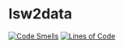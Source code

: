 # Isw2data

[![Code Smells](https://sonarcloud.io/api/project_badges/measure?project=EugenioDiGaetano_isw2data&metric=code_smells)](https://sonarcloud.io/summary/new_code?id=EugenioDiGaetano_isw2data)
[![Lines of Code](https://sonarcloud.io/api/project_badges/measure?project=EugenioDiGaetano_isw2data&metric=ncloc)](https://sonarcloud.io/summary/new_code?id=EugenioDiGaetano_isw2data)